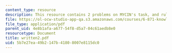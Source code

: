 ```yaml
---
content_type: resource
description: This resource contains 2 problems on MYCIN's task, and rule-based systems.
file: https://ol-ocw-studio-app-qa.s3.amazonaws.com/courses/6-871-knowledge-based-applications-systems-spring-2005/5b7e27ea49b2147b41808007e8115dc0_written2.pdf
file_type: application/pdf
parent_uid: 4e8b1afa-a677-54f8-d5a7-04c61aedb8e0
resourcetype: Document
title: written2.pdf
uid: 5b7e27ea-49b2-147b-4180-8007e8115dc0
---
```

